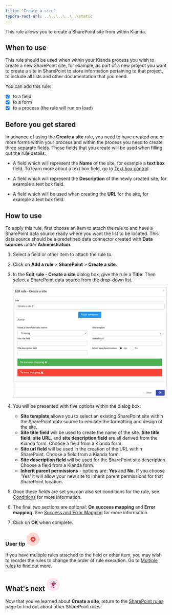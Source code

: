 ```yaml
---
title: "Create a site"
typora-root-url: ..\..\..\..\..\static
---
```


This rule allows you to create a SharePoint site from within Kianda.

## When to use

This rule should be used when within your Kianda process you wish to create a new SharePoint site, for example, as part of a new project you want to create a site in SharePoint to store information pertaining to that project, to include all lists and other documentation that you need. 

You can add this rule:

- [x] to a field
- [x] to a form 
- [x] to a process (the rule will run on load)

## Before you get stared

In advance of using the **Create a site** rule, you need to have created one or more forms within your process and within the process you need to create three separate fields. Those fields that you create will be used when filling out the rule details:

- A field which will represent the **Name** of the site, for example a **text box** field. To learn more about a text box field, go to [Text box control](/docs/platform/controls/input/textbox/).

- A field which will represent the **Description** of the newly created site, for example a text box field.
- A field which will be used when creating the **URL** for the site, for example a text box field.

## How to use

To apply this rule, first choose an item to attach the rule to and have a SharePoint data source ready where you want the list to be located. This data source should be a predefined data connector created with **Data sources** under **Administration**. 

1. Select a field or other item to attach the rule to.
2. Click on **Add a rule** > **SharePoint** > **Create a site**.
3. In the **Edit rule - Create a site** dialog box, give the rule a **Title**. Then select a SharePoint data source from the drop-down list.

	![Create a site rule dialog box](/images/create-a-site-rule.jpg)

4. You will be presented with five options within the dialog box:
   - **Site template** allows you to select an existing SharePoint site within the SharePoint data source to emulate the formatting and design of the site.
   - **Site title field** will be used to create the name of the site. **Site title field**, **site URL**, and **site description field** are all derived from the Kianda form. Choose a field from a Kianda form.
   - **Site url field** will be used in the creation of the URL within SharePoint. Choose a field from a Kianda form.
   - **Site description field** will be used for the SharePoint site description. Choose a field from a Kianda form.
   - **Inherit parent permissions** - options are: **Yes** and **No**. If you choose 'Yes' it will allow your new site to inherit parent permissions for that SharePoint location.
5. Once these fields are set you can also set conditions for the rule, see [Conditions](/docs/platform/rules/general/add-conditions/) for more information. 
6. The final two sections are optional: **On success mapping** and **Error mapping**. See [Success and Error Mapping](/docs/platform/rules/general/success-error-mapping/) for more information. 

6. Click on **OK** when complete.

   

### User tip ![Target icon](/images/05.png) ###

If you have multiple rules attached to the field or other item, you may wish to reorder the rules to change the order of rule execution. Go to [Multiple rules](/docs/platform/rules/general/multiple-rules/)  to find out more. 



## What's next  ![Idea icon](/images/18.png) ##

Now that you've learned about **Create a site**, return to the [SharePoint rules](/docs/platform/rules/sharepoint/) page to find out about other SharePoint rules. 
